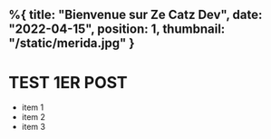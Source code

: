 %{
    title: "Bienvenue sur Ze Catz Dev",
    date: "2022-04-15",
    position: 1,
    thumbnail: "/static/merida.jpg"
}
---
# TEST 1ER POST
- item 1
- item 2
- item 3